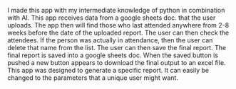 I made this app with my intermediate knowledge of python in combination with AI. This app receives data from a google sheets doc. that the user uploads. The app then will find those who last attended anywhere from 2-8 weeks before the date of the uploaded report.
The user can then check the attendees. If the person was actually in attendance, then the user can delete that name from the list.
The user can then save the final report. The final report is saved into a google sheets doc. When the saved button is pushed a new button appears to download the final output to an excel file.
This app was designed to generate a specific report. It can easily be changed to the parameters that a unique user might want. 
